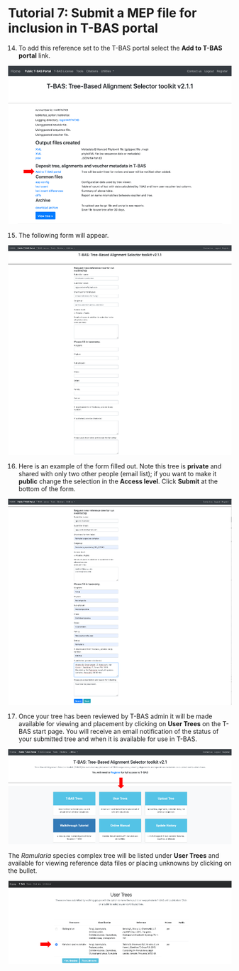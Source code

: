 # Tutorial 7: Submit a MEP file for inclusion in T-BAS portal


14. To add this reference set to the T-BAS portal select the **Add to T-BAS portal** link.

![](images/tbas-tutorial7/Tutorial4.14.png)

15. The following form will appear.

![](images/tbas-tutorial7/Tutorial4.15.png)

16. Here is an example of the form filled out. Note this tree is **private** and shared with only two other people (email list); if you want to make it **public** change the selection in the **Access level**. Click **Submit** at the bottom of the form.

![](images/tbas-tutorial7/Tutorial4.16.png)

17. Once your tree has been reviewed by T-BAS admin it will be made available for viewing and placement by clicking on **User Trees** on the T-BAS start page. You will receive an email notification of the status of your submitted tree and when it is available for use in T-BAS.  

![](images/tbas-tutorial7/Tutorial4.17.1.png)

The *Ramularia* species complex tree will be listed under **User Trees** and available for viewing reference data files or placing unknowns by clicking on the bullet. 

![](images/tbas-tutorial7/Tutorial4.17.2.png)
